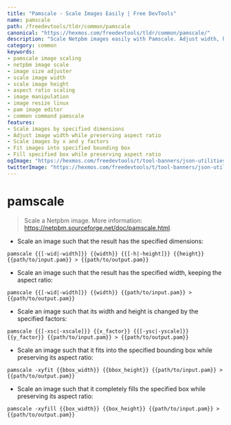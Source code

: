 ```yaml
---
title: "Pamscale - Scale Images Easily | Free DevTools"
name: pamscale
path: /freedevtools/tldr/common/pamscale
canonical: "https://hexmos.com/freedevtools/tldr/common/pamscale/"
description: "Scale Netpbm images easily with Pamscale. Adjust width, height, and aspect ratio. Free online tool, no registration required. Ideal for image manipulation."
category: common
keywords:
- pamscale image scaling
- netpbm image scale
- image size adjuster
- scale image width
- scale image height
- aspect ratio scaling
- image manipulation
- image resize linux
- pam image editor
- common command pamscale
features:
- Scale images by specified dimensions
- Adjust image width while preserving aspect ratio
- Scale images by x and y factors
- Fit images into specified bounding box
- Fill specified box while preserving aspect ratio
ogImage: "https://hexmos.com/freedevtools/t/tool-banners/json-utilities-banner.png"
twitterImage: "https://hexmos.com/freedevtools/t/tool-banners/json-utilities-banner.png"
---
```


# pamscale

> Scale a Netpbm image.
> More information: <https://netpbm.sourceforge.net/doc/pamscale.html>.

- Scale an image such that the result has the specified dimensions:

`pamscale {{[-wid|-width]}} {{width}} {{[-h|-height]}} {{height}} {{path/to/input.pam}} > {{path/to/output.pam}}`

- Scale an image such that the result has the specified width, keeping the aspect ratio:

`pamscale {{[-wid|-width]}} {{width}} {{path/to/input.pam}} > {{path/to/output.pam}}`

- Scale an image such that its width and height is changed by the specified factors:

`pamscale {{[-xsc|-xscale]}} {{x_factor}} {{[-ysc|-yscale]}} {{y_factor}} {{path/to/input.pam}} > {{path/to/output.pam}}`

- Scale an image such that it fits into the specified bounding box while preserving its aspect ratio:

`pamscale -xyfit {{bbox_width}} {{bbox_height}} {{path/to/input.pam}} > {{path/to/output.pam}}`

- Scale an image such that it completely fills the specified box while preserving its aspect ratio:

`pamscale -xyfill {{box_width}} {{box_height}} {{path/to/input.pam}} > {{path/to/output.pam}}`
